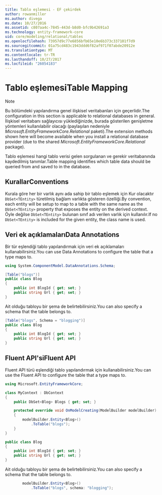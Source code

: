 ```yaml
---
title: Tablo eşlemesi - EF çekirdek
author: rowanmiller
ms.author: divega
ms.date: 10/27/2016
ms.assetid: c807aa4c-7845-443d-b8d0-bfc9b42691a3
ms.technology: entity-framework-core
uid: core/modeling/relational/tables
ms.openlocfilehash: 73957d9c77e6856bfb65e10e6b373c337101f7d9
ms.sourcegitcommit: 01a75cd483c1943ddd6f82af971f07abde20912e
ms.translationtype: MT
ms.contentlocale: tr-TR
ms.lasthandoff: 10/27/2017
ms.locfileid: "26054183"
---
```

# <a name="table-mapping"></a><span data-ttu-id="3d1ce-102">Tablo eşlemesi</span><span class="sxs-lookup"><span data-stu-id="3d1ce-102">Table Mapping</span></span>

> [!NOTE]  
> <span data-ttu-id="3d1ce-103">Bu bölümdeki yapılandırma genel ilişkisel veritabanları için geçerlidir.</span><span class="sxs-lookup"><span data-stu-id="3d1ce-103">The configuration in this section is applicable to relational databases in general.</span></span> <span data-ttu-id="3d1ce-104">İlişkisel veritabanı sağlayıcısı yüklediğinizde, burada gösterilen genişletme yöntemleri kullanılabilir olacağı (paylaşılan nedeniyle *Microsoft.EntityFrameworkCore.Relational* paketi).</span><span class="sxs-lookup"><span data-stu-id="3d1ce-104">The extension methods shown here will become available when you install a relational database provider (due to the shared *Microsoft.EntityFrameworkCore.Relational* package).</span></span>

<span data-ttu-id="3d1ce-105">Tablo eşlemesi hangi tablo verisi gelen sorgulanan ve gerekir veritabanında kaydedilmiş tanımlar.</span><span class="sxs-lookup"><span data-stu-id="3d1ce-105">Table mapping identifies which table data should be queried from and saved to in the database.</span></span>

## <a name="conventions"></a><span data-ttu-id="3d1ce-106">Kurallar</span><span class="sxs-lookup"><span data-stu-id="3d1ce-106">Conventions</span></span>

<span data-ttu-id="3d1ce-107">Kurala göre her bir varlık aynı ada sahip bir tablo eşlemek için Kur olacaktır `DbSet<TEntity>` türetilmiş bağlam varlıkta gösteren özelliği.</span><span class="sxs-lookup"><span data-stu-id="3d1ce-107">By convention, each entity will be setup to map to a table with the same name as the `DbSet<TEntity>` property that exposes the entity on the derived context.</span></span> <span data-ttu-id="3d1ce-108">Öyle değilse `DbSet<TEntity>` bulunan sınıf adı verilen varlık için kullanılır.</span><span class="sxs-lookup"><span data-stu-id="3d1ce-108">If no `DbSet<TEntity>` is included for the given entity, the class name is used.</span></span>

## <a name="data-annotations"></a><span data-ttu-id="3d1ce-109">Veri ek açıklamaları</span><span class="sxs-lookup"><span data-stu-id="3d1ce-109">Data Annotations</span></span>

<span data-ttu-id="3d1ce-110">Bir tür eşlendiği tablo yapılandırmak için veri ek açıklamaları kullanabilirsiniz.</span><span class="sxs-lookup"><span data-stu-id="3d1ce-110">You can use Data Annotations to configure the table that a type maps to.</span></span>

``` csharp
using System.ComponentModel.DataAnnotations.Schema;
```
``` csharp
[Table("blogs")]
public class Blog
{
    public int BlogId { get; set; }
    public string Url { get; set; }
}
```

<span data-ttu-id="3d1ce-111">Ait olduğu tabloyu bir şema de belirtebilirsiniz.</span><span class="sxs-lookup"><span data-stu-id="3d1ce-111">You can also specify a schema that the table belongs to.</span></span>

``` csharp
[Table("blogs", Schema = "blogging")]
public class Blog
{
    public int BlogId { get; set; }
    public string Url { get; set; }
}
```

## <a name="fluent-api"></a><span data-ttu-id="3d1ce-112">Fluent API'si</span><span class="sxs-lookup"><span data-stu-id="3d1ce-112">Fluent API</span></span>

<span data-ttu-id="3d1ce-113">Fluent API türü eşlendiği tablo yapılandırmak için kullanabilirsiniz.</span><span class="sxs-lookup"><span data-stu-id="3d1ce-113">You can use the Fluent API to configure the table that a type maps to.</span></span>

``` csharp
using Microsoft.EntityFrameworkCore;
```
``` csharp
class MyContext : DbContext
{
    public DbSet<Blog> Blogs { get; set; }

    protected override void OnModelCreating(ModelBuilder modelBuilder)
    {
        modelBuilder.Entity<Blog>()
            .ToTable("blogs");
    }
}

public class Blog
{
    public int BlogId { get; set; }
    public string Url { get; set; }
}
```

<span data-ttu-id="3d1ce-114">Ait olduğu tabloyu bir şema de belirtebilirsiniz.</span><span class="sxs-lookup"><span data-stu-id="3d1ce-114">You can also specify a schema that the table belongs to.</span></span>

<!-- [!code-csharp[Main](samples/core/relational/Modeling/FluentAPI/Samples/Relational/TableAndSchema.cs?highlight=2)] -->
``` csharp
        modelBuilder.Entity<Blog>()
            .ToTable("blogs", schema: "blogging");
```
